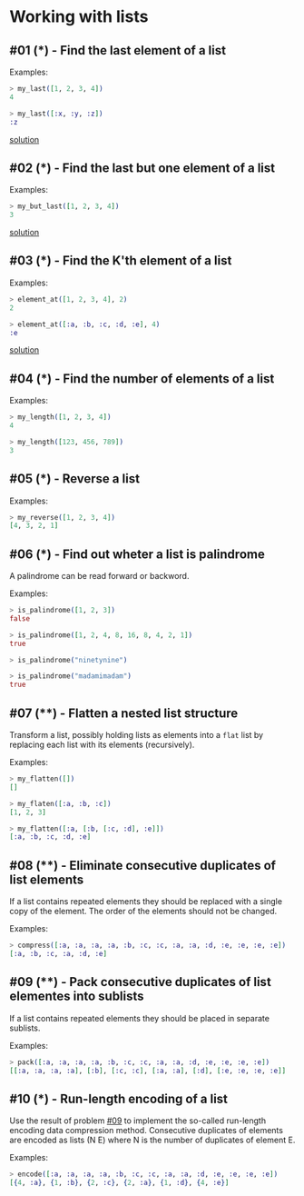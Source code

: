 # Working with lists

## #01 (\*) - Find the last element of a list

Examples:
```elixir
> my_last([1, 2, 3, 4])
4

> my_last([:x, :y, :z])
:z
```
[solution](../solutions/lib/ninety-nine-elixir-problems/solutions/problem01.ex)

## #02 (\*) - Find the last but one element of a list

Examples:
```elixir
> my_but_last([1, 2, 3, 4])
3
```
[solution](../solutions/lib/ninety-nine-elixir-problems/solutions/problem02.ex)

## #03 (\*) - Find the K'th element of a list

Examples:
```elixir
> element_at([1, 2, 3, 4], 2)
2

> element_at([:a, :b, :c, :d, :e], 4)
:e
```
[solution](../solutions/lib/ninety-nine-elixir-problems/solutions/problem03.ex)

## #04 (\*) - Find the number of elements of a list

Examples:
```elixir
> my_length([1, 2, 3, 4])
4

> my_length([123, 456, 789])
3
```

## #05 (\*) - Reverse a list

Examples:
```elixir
> my_reverse([1, 2, 3, 4])
[4, 3, 2, 1]
```

## #06 (\*) - Find out wheter a list is palindrome
A palindrome can be read forward or backword.

Examples:
```elixir
> is_palindrome([1, 2, 3])
false

> is_palindrome([1, 2, 4, 8, 16, 8, 4, 2, 1])
true

> is_palindrome("ninetynine")

> is_palindrome("madamimadam")
true
```

## #07 (\*\*) - Flatten a nested list structure
Transform a list, possibly holding lists as elements into a `flat` list by replacing each list with its elements (recursively).

Examples:
```elixir
> my_flatten([])
[]

> my_flaten([:a, :b, :c])
[1, 2, 3]

> my_flatten([:a, [:b, [:c, :d], :e]])
[:a, :b, :c, :d, :e]
```

## #08 (\*\*) - Eliminate consecutive duplicates of list elements
If a list contains repeated elements they should be replaced with a single copy of the element. The order of the elements should not be changed.

Examples:
```elixir
> compress([:a, :a, :a, :a, :b, :c, :c, :a, :a, :d, :e, :e, :e, :e])
[:a, :b, :c, :a, :d, :e]
```

## #09 (\*\*) - Pack consecutive duplicates of list elementes into sublists
If a list contains repeated elements they should be placed in separate sublists.

Examples:
```elixir
> pack([:a, :a, :a, :a, :b, :c, :c, :a, :a, :d, :e, :e, :e, :e])
[[:a, :a, :a, :a], [:b], [:c, :c], [:a, :a], [:d], [:e, :e, :e, :e]]
```

## #10 (\*) - Run-length encoding of a list
Use the result of problem [#09](#09---pack-consecutive-duplicates-of-list-elementes-into-sublists) to implement the so-called run-length encoding data compression method. Consecutive duplicates of elements are encoded as lists (N E) where N is the number of duplicates of element E.

Examples:
```elixir
> encode([:a, :a, :a, :a, :b, :c, :c, :a, :a, :d, :e, :e, :e, :e])
[{4, :a}, {1, :b}, {2, :c}, {2, :a}, {1, :d}, {4, :e}]
```

